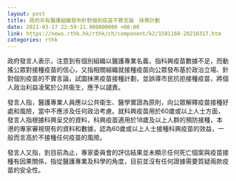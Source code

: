 ```yaml
---
layout: post
title: 政府斥有醫護組織發布針對個別疫苗不實言論　抹黑計劃
date: 2021-03-17 22:59:21.000000000 +08:00
link: https://news.rthk.hk/rthk/ch/component/k2/1581168-20210317.htm
categories: rthk
---
```


政府發言人表示，注意到有個別組織以醫護專業名義，指科興疫苗數據不足，而動搖公眾對接種疫苗的信心，又指相關組織就接種疫苗向公眾發布基於政治立場、針對個別疫苗的不實言論，試圖抹黑疫苗接種計劃，並誤導市民抗拒接種疫苗，將個人政治利益凌駕於公共衞生，應予以譴責。

發言人指，醫護專業人員應以公共衛生、醫學實證為原則，向公眾解釋疫苗接種好處和風險，當中不應涉及任何政治考慮。就科興疫苗用於60歲或以上人士方面，發言人指根據科興呈交的資料，科興疫苗適用於18歲及以上人群的預防接種，本港的專家審視現有的資料和數據，認為60歲或以上人士接種科興疫苗的效益，一般而言高於不接種任何疫苗的風險。

發言人又指，到目前為止，專家委員會的評估結果並未顯示任何死亡個案與疫苗接種有因果關係，指從醫護專業及科學的角度，目前並沒有任何證據需要質疑兩款疫苗的安全性。
